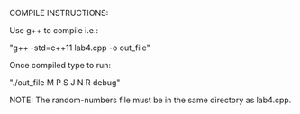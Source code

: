 COMPILE INSTRUCTIONS:

Use g++ to compile i.e.:

"g++ -std=c++11 lab4.cpp -o out_file"

Once compiled type to run: 

"./out_file M P S J N R debug"

NOTE: The random-numbers file must be in the same directory as lab4.cpp.